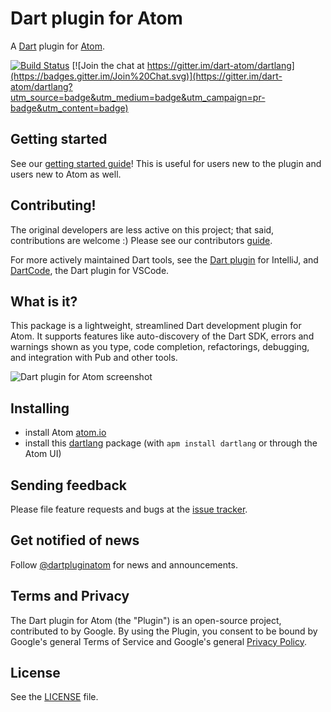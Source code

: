 # Dart plugin for Atom

A [Dart](https://www.dartlang.org) plugin for [Atom](https://atom.io).

[![Build Status](https://travis-ci.org/dart-atom/dartlang.svg)](https://travis-ci.org/dart-atom/dartlang)
[![Join the chat at https://gitter.im/dart-atom/dartlang](https://badges.gitter.im/Join%20Chat.svg)](https://gitter.im/dart-atom/dartlang?utm_source=badge&utm_medium=badge&utm_campaign=pr-badge&utm_content=badge)

## Getting started

See our [getting started guide](https://dart-atom.github.io/dartlang/)! This is
useful for users new to the plugin and users new to Atom as well.

## Contributing!

The original developers are less active on this project; that said, contributions are
welcome :) Please see our contributors
[guide](https://github.com/dart-atom/dartlang/blob/master/CONTRIBUTING.md).

For more actively maintained Dart tools, see the
[Dart plugin](https://plugins.jetbrains.com/plugin/6351-dart) for IntelliJ, and 
[DartCode](https://github.com/Dart-Code/Dart-Code), the Dart plugin for VSCode.

## What is it?

This package is a lightweight, streamlined Dart development plugin for Atom. It
supports features like auto-discovery of the Dart SDK, errors and warnings shown
as you type, code completion, refactorings, debugging, and integration with Pub
and other tools.

![Dart plugin for Atom screenshot](https://raw.githubusercontent.com/dart-atom/dartlang/master/assets/dart-plugin-atom-screenshot.png)

## Installing

- install Atom [atom.io](https://atom.io/)
- install this [dartlang][] package (with `apm install dartlang` or through the
  Atom UI)

## Sending feedback

Please file feature requests and bugs at the [issue tracker][tracker].

[tracker]: https://github.com/dart-atom/dartlang/issues

## Get notified of news

Follow [@dartpluginatom](https://twitter.com/dartpluginatom) for news and
announcements.

## Terms and Privacy

The Dart plugin for Atom (the "Plugin") is an open-source project, contributed
to by Google. By using the Plugin, you consent to be bound by Google's general
Terms of Service and Google's general
[Privacy Policy](http://www.google.com/intl/en/policies/privacy/).

## License

See the [LICENSE](https://github.com/dart-atom/dartlang/blob/master/LICENSE)
file.

[dartlang]: https://atom.io/packages/dartlang
